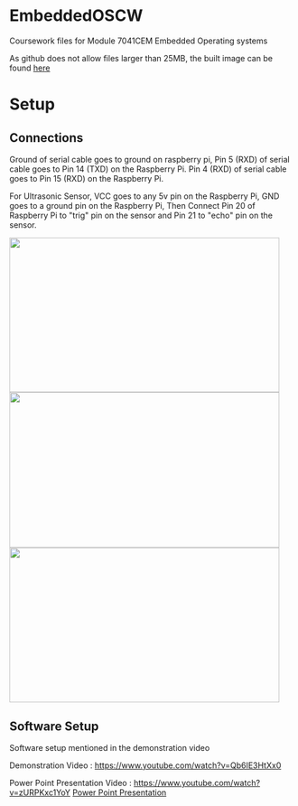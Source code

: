 # EmbeddedOSCW
Coursework files for Module 7041CEM Embedded Operating systems

As github does not allow files larger than 25MB, the built image can be found [here](https://livecoventryac-my.sharepoint.com/:f:/g/personal/shaikhm17_uni_coventry_ac_uk/ErEe6ZIdEslAl6O0qSce0rAB6AuFlu8z_8qVrNcaU5hC2A?e=zlCtbB)


# Setup

## Connections

Ground of serial cable goes to ground on raspberry pi, Pin 5 (RXD) of serial cable goes to Pin 14 (TXD) on the Raspberry Pi. 
Pin 4 (RXD) of serial cable goes to Pin 15 (RXD) on the Raspberry Pi.

For Ultrasonic Sensor, VCC goes to any 5v pin on the Raspberry Pi, GND goes to a ground pin on the Raspberry Pi,
Then Connect Pin 20 of Raspberry Pi to "trig" pin on the sensor and Pin 21 to "echo" pin on the sensor.

<img src="https://user-images.githubusercontent.com/48800555/197344068-9a4035ad-dd8b-4c30-b584-be406fbc7a33.png" width="478" height="274.5">

<img src="https://user-images.githubusercontent.com/48800555/197344082-f62ebc7e-b314-4fd8-98cf-96e32a9c0da5.png" width="478" height="274.5">

<img src="https://user-images.githubusercontent.com/48800555/197344967-ba23378b-2f26-431b-9dda-37079f53cc19.png" width="478" height="274.5">


## Software Setup

Software setup mentioned in the demonstration video

Demonstration Video : https://www.youtube.com/watch?v=Qb6IE3HtXx0


Power Point Presentation Video : https://www.youtube.com/watch?v=zURPKxc1YoY
[Power Point Presentation](https://livecoventryac-my.sharepoint.com/:p:/g/personal/shaikhm17_uni_coventry_ac_uk/EdCL4aZUN6FBtE9eZKi2zgkBJvnl_ivdNHapAGGZ1m-NOQ?e=LgXUXB)


